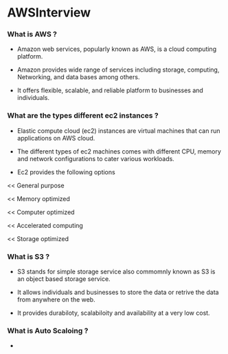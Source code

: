 # AWSInterview

### What is AWS ?

* Amazon web services, popularly known as AWS, is a cloud computing platform.

* Amazon provides wide range of  services including storage, computing, Networking, and data bases among others.

* It offers flexible, scalable, and reliable platform to businesses and individuals.

### What are the types different ec2 instances ?

* Elastic compute cloud (ec2) instances are virtual machines that can run applications on AWS cloud.

* The different types of ec2 machines comes with different CPU, memory and network configurations to cater various workloads.

* Ec2 provides the following options

<< General purpose

<< Memory optimized

<< Computer optimized

<< Accelerated computing

<< Storage optimized

### What is S3 ?

* S3 stands for simple storage service also commomnly known as S3 is an object based storage service.

* It allows individuals and businesses to store the data or retrive the data from anywhere on the web.

* It provides durabiloty, scalabiloity and availability at a very low cost.

### What is Auto Scaloing ?

* 
